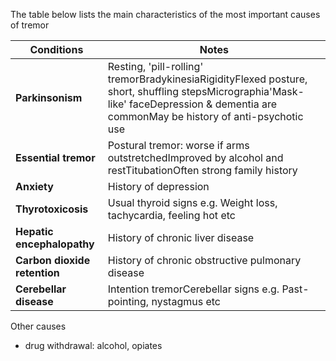 The table below lists the main characteristics of the most important causes of tremor  
  


| Conditions | Notes |
| --- | --- |
| **Parkinsonism** | Resting, 'pill\-rolling' tremorBradykinesiaRigidityFlexed posture, short, shuffling stepsMicrographia'Mask\-like' faceDepression \& dementia are commonMay be history of anti\-psychotic use |
| **Essential tremor** | Postural tremor: worse if arms outstretchedImproved by alcohol and restTitubationOften strong family history |
| **Anxiety** | History of depression |
| **Thyrotoxicosis** | Usual thyroid signs e.g. Weight loss, tachycardia, feeling hot etc |
| **Hepatic encephalopathy** | History of chronic liver disease |
| **Carbon dioxide retention** | History of chronic obstructive pulmonary disease |
| **Cerebellar disease** | Intention tremorCerebellar signs e.g. Past\-pointing, nystagmus etc |

  
Other causes  
* drug withdrawal: alcohol, opiates
